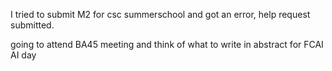 I tried to submit M2 for csc summerschool and got an error, help request submitted.

going to attend BA45 meeting and think of what to write in abstract for FCAI AI day

